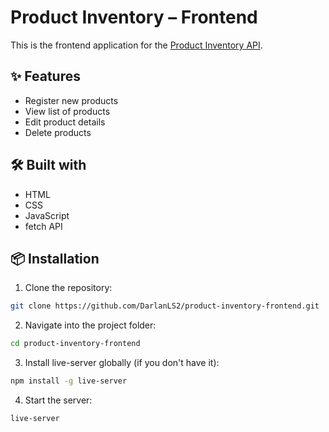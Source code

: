 # Product Inventory – Frontend

This is the frontend application for the [Product Inventory API](https://github.com/DarlanLS2/product-inventory-api).

## ✨ Features
- Register new products
- View list of products
- Edit product details
- Delete products

## 🛠️ Built with
- HTML
- CSS
- JavaScript
- fetch API

## 📦 Installation
1. Clone the repository:  
```bash
git clone https://github.com/DarlanLS2/product-inventory-frontend.git
```
2. Navigate into the project folder:
```bash
cd product-inventory-frontend
```
3. Install live-server globally (if you don't have it):
```bash
npm install -g live-server
```
4. Start the server:
```bash
live-server
```
